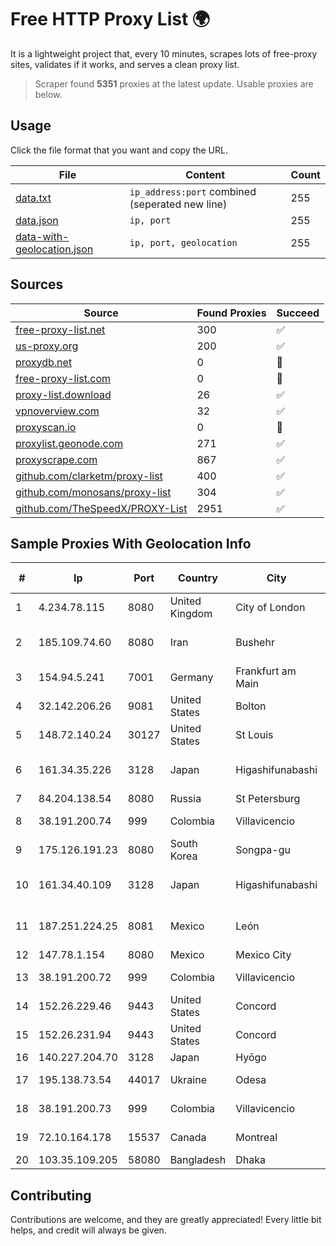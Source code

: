 
# Free HTTP Proxy List 🌍

It is a lightweight project that, every 10 minutes, scrapes lots of free-proxy sites, validates if it works, and serves a clean proxy list.


> Scraper found **5351** proxies at the latest update. Usable proxies are below.

## Usage

Click the file format that you want and copy the URL.


|File|Content|Count|
|----|-------|-----|
|[data.txt](https://raw.githubusercontent.com/themiralay/Proxy-List-World/master/data.txt)|`ip_address:port` combined (seperated new line)|255|
|[data.json](https://raw.githubusercontent.com/themiralay/Proxy-List-World/master/data.json)|`ip, port`|255|
|[data-with-geolocation.json](https://raw.githubusercontent.com/themiralay/Proxy-List-World/master/data-with-geolocation.json)|`ip, port, geolocation`|255|

## Sources

|Source|Found Proxies|Succeed|
|------|-------------|-------|
|[free-proxy-list.net](https://free-proxy-list.net)|300|✅|
|[us-proxy.org](https://www.us-proxy.org)|200|✅|
|[proxydb.net](http://proxydb.net)|0|🚫|
|[free-proxy-list.com](https://free-proxy-list.com/?page=&port=&type%5B%5D=http&type%5B%5D=https&up_time=0&search=Search)|0|🚫|
|[proxy-list.download](https://www.proxy-list.download/HTTP)|26|✅|
|[vpnoverview.com](https://vpnoverview.com/privacy/anonymous-browsing/free-proxy-servers)|32|✅|
|[proxyscan.io](https://www.proxyscan.io)|0|🚫|
|[proxylist.geonode.com](https://proxylist.geonode.com/api/proxy-list?limit=300&page=1&sort_by=lastChecked&sort_type=desc&protocols=http,https)|271|✅|
|[proxyscrape.com](https://api.proxyscrape.com/v2/?request=displayproxies&protocol=http&timeout=10000&country=all&ssl=all&anonymity=all)|867|✅|
|[github.com/clarketm/proxy-list](https://raw.githubusercontent.com/clarketm/proxy-list/master/proxy-list-raw.txt)|400|✅|
|[github.com/monosans/proxy-list](https://raw.githubusercontent.com/monosans/proxy-list/main/proxies/http.txt)|304|✅|
|[github.com/TheSpeedX/PROXY-List](https://raw.githubusercontent.com/TheSpeedX/PROXY-List/master/http.txt)|2951|✅|


## Sample Proxies With Geolocation Info

|#|Ip|Port|Country|City|Internet Service Provider|
|-|--|----|-------|----|-------------------------|
|1|4.234.78.115|8080|United Kingdom|City of London|Microsoft Corporation|
|2|185.109.74.60|8080|Iran|Bushehr|Pishgaman Toseeh Fan Avari Etelaat va Ertebataat Jonoub|
|3|154.94.5.241|7001|Germany|Frankfurt am Main|Yisu Cloud|
|4|32.142.206.26|9081|United States|Bolton|AT&T Services, Inc.|
|5|148.72.140.24|30127|United States|St Louis|GoDaddy.com|
|6|161.34.35.226|3128|Japan|Higashifunabashi|NTT PC Communications, Inc.|
|7|84.204.138.54|8080|Russia|St Petersburg|PJSC MegaFon|
|8|38.191.200.74|999|Colombia|Villavicencio|Cogent Communications|
|9|175.126.191.23|8080|South Korea|Songpa-gu|SK Broadband Co Ltd|
|10|161.34.40.109|3128|Japan|Higashifunabashi|NTT PC Communications, Inc.|
|11|187.251.224.25|8081|Mexico|León|Total Play Telecomunicaciones SA De CV|
|12|147.78.1.154|8080|Mexico|Mexico City|ONEPROVIDER|
|13|38.191.200.72|999|Colombia|Villavicencio|Cogent Communications|
|14|152.26.229.46|9443|United States|Concord|MCNC|
|15|152.26.231.94|9443|United States|Concord|MCNC|
|16|140.227.204.70|3128|Japan|Hyōgo|InfoSphere|
|17|195.138.73.54|44017|Ukraine|Odesa|TeNeT Networking Centre|
|18|38.191.200.73|999|Colombia|Villavicencio|Cogent Communications|
|19|72.10.164.178|15537|Canada|Montreal|GloboTech Communications|
|20|103.35.109.205|58080|Bangladesh|Dhaka|Ranks ITT|



## Contributing

Contributions are welcome, and they are greatly appreciated! Every
little bit helps, and credit will always be given.

